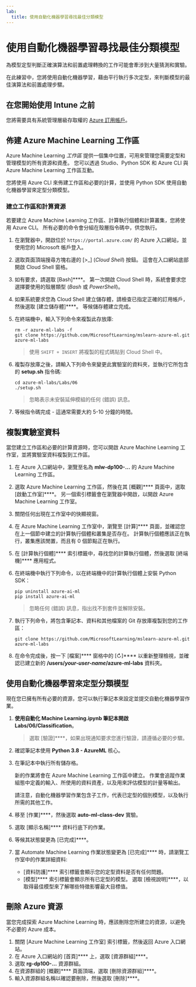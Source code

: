 ```yaml
---
lab:
  title: 使用自動化機器學習尋找最佳分類模型
---
```


# 使用自動化機器學習尋找最佳分類模型

為模型定型判斷正確演算法和前置處理轉換的工作可能會牽涉到大量猜測和實驗。

在此練習中，您將使用自動化機器學習，藉由平行執行多次定型，來判斷模型的最佳演算法和前置處理步驟。

## 在您開始使用 Intune 之前

您將需要具有系統管理層級存取權的 [Azure 訂用帳戶](https://azure.microsoft.com/free?azure-portal=true)。

## 佈建 Azure Machine Learning 工作區

Azure Machine Learning *工作區* 提供一個集中位置，可用來管理您需要定型和管理模型的所有資源和資產。 您可以透過 Studio、Python SDK 和 Azure CLI 與 Azure Machine Learning 工作區互動。

您將使用 Azure CLI 來佈建工作區和必要的計算，並使用 Python SDK 使用自動化機器學習來定型分類模型。

### 建立工作區和計算資源

若要建立 Azure Machine Learning 工作區、計算執行個體和計算叢集，您將使用 Azure CLI。 所有必要的命令會分組在殼層指令碼中，供您執行。

1. 在瀏覽器中，開啟位於 `https://portal.azure.com/` 的 Azure 入口網站，並使用您的 Microsoft 帳戶登入。
1. 選取頁面頂端搜尋方塊右邊的 \[>_] (*Cloud Shell*) 按鈕。 這會在入口網站底部開啟 Cloud Shell 窗格。
1. 如有要求，請選取 [Bash]****。 第一次開啟 Cloud Shell 時，系統會要求您選擇要使用的殼層類型 (*Bash* 或 *PowerShell*)。
1. 如果系統要求您為 Cloud Shell 建立儲存體，請檢查已指定正確的訂用帳戶，然後選取 [建立儲存體]****。 等候儲存體建立完成。
1. 在終端機中，輸入下列命令來複製此存放庫:

    ```azurecli
    rm -r azure-ml-labs -f
    git clone https://github.com/MicrosoftLearning/mslearn-azure-ml.git azure-ml-labs
    ```

    > 使用 `SHIFT + INSERT` 將複製的程式碼貼到 Cloud Shell 中。

1. 複製存放庫之後，請輸入下列命令來變更此實驗室的資料夾，並執行它所包含的 **setup.sh** 指令碼:

    ```azurecli
    cd azure-ml-labs/Labs/06
    ./setup.sh
    ```

    > 忽略表示未安裝延伸模組的任何 (錯誤) 訊息。

1. 等候指令碼完成 - 這通常需要大約 5-10 分鐘的時間。

## 複製實驗室資料

當您建立工作區和必要的計算資源時，您可以開啟 Azure Machine Learning 工作室，並將實驗室資料複製到工作區。

1. 在 Azure 入口網站中，瀏覽至名為 **mlw-dp100-...** 的 Azure Machine Learning 工作區。
1. 選取 Azure Machine Learning 工作區，然後在其 [概觀]**** 頁面中，選取 [啟動工作室]****。 另一個索引標籤會在瀏覽器中開啟，以開啟 Azure Machine Learning 工作室。
1. 關閉任何出現在工作室中的快顯視窗。
1. 在 Azure Machine Learning 工作室中，瀏覽至 [計算]**** 頁面，並確認您在上一個節中建立的計算執行個體和叢集是否存在。 計算執行個體應該正在執行，叢集應該閒置，而且有 0 個節點正在執行。
1. 在 [計算執行個體]**** 索引標籤中，尋找您的計算執行個體，然後選取 [終端機]**** 應用程式。
1. 在終端機中執行下列命令，以在終端機中的計算執行個體上安裝 Python SDK：

    ```
    pip uninstall azure-ai-ml
    pip install azure-ai-ml
    ```

    > 忽略任何 (錯誤) 訊息，指出找不到套件並解除安裝。

1. 執行下列命令，將包含筆記本、資料和其他檔案的 Git 存放庫複製到您的工作區：

    ```
    git clone https://github.com/MicrosoftLearning/mslearn-azure-ml.git azure-ml-labs
    ```

1. 在命令完成後，按一下 [檔案]**** 窗格中的 [&#8635;]**** 以重新整理檢視，並確認已建立新的 **/users/*your-user-name*/azure-ml-labs** 資料夾。

## 使用自動化機器學習來定型分類模型

現在您已擁有所有必要的資源，您可以執行筆記本來設定並提交自動化機器學習作業。

1. **使用自動化 Machine Learning.ipynb 筆記本開啟 Labs/06/Classification**。

    > 選取 [驗證]****，如果出現通知要求您進行驗證，請遵循必要的步驟。

1. 確認筆記本使用 **Python 3.8 - AzureML** 核心。
1. 在筆記本中執行所有儲存格。

    新的作業將會在 Azure Machine Learning 工作區中建立。 作業會追蹤作業組態中定義的輸入、所使用的資料資產，以及用來評估模型的計量等輸出。

    請注意，自動化機器學習作業包含子工作，代表已定型的個別模型，以及執行所需的其他工作。
1. 移至 [作業]****，然後選取 **auto-ml-class-dev** 實驗。
1. 選取 [顯示名稱]**** 資料行底下的作業。
1. 等候其狀態變更為 [已完成]****。
1. 當 Automate Machine Learning 作業狀態變更為 [已完成]**** 時，請瀏覽工作室中的作業詳細資料:
    - [資料防護]**** 索引標籤會顯示您的定型資料是否有任何問題。
    - [模型]**** 索引標籤會顯示所有已定型的模型。 選取 [檢視說明]****，以取得最佳模型來了解哪些特徵影響最大目標值。

## 刪除 Azure 資源

當您完成探索 Azure Machine Learning 時，應該刪除您所建立的資源，以避免不必要的 Azure 成本。

1. 關閉 [Azure Machine Learning 工作室] 索引標籤，然後返回 Azure 入口網站。
1. 在 Azure 入口網站的 [首頁]**** 上，選取 [資源群組]****。
1. 選取 **rg-dp100-...** 資源群組。
1. 在資源群組的 [概觀]**** 頁面頂端，選取 [刪除資源群組]****。
1. 輸入資源群組名稱以確認要刪除，然後選取 [刪除]****。
